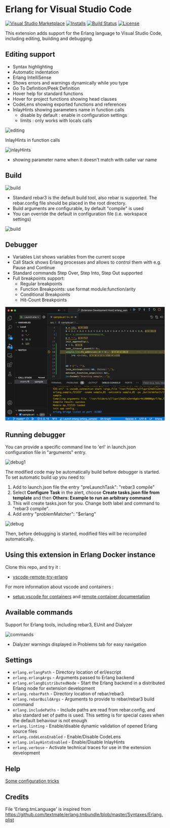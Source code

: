 # Erlang for Visual Studio Code

[![Visual Studio Marketplace](https://img.shields.io/visual-studio-marketplace/v/pgourlain.erlang?style=for-the-badge&label=VS%20Marketplace&logo=visual-studio-code)](https://marketplace.visualstudio.com/items?itemName=pgourlain.erlang)
[![Installs](https://img.shields.io/visual-studio-marketplace/i/pgourlain.erlang?style=for-the-badge)](https://marketplace.visualstudio.com/items?itemName=pgourlain.erlang)
[![Build Status](https://img.shields.io/github/actions/workflow/status/pgourlain/vscode_erlang/pr-verify.yml?branch=master&style=for-the-badge&logo=github)](https://github.com/pgourlain/vscode_erlang/actions?query=workflow:pr-verify)
[![License](https://img.shields.io/github/license/pgourlain/vscode_erlang?style=for-the-badge&logo=erlang)](https://github.com/pgourlain/vscode_erlang/blob/master/LICENSE)

This extension adds support for the Erlang language to Visual Studio Code, including editing, building and debugging.


## Editing support

- Syntax highlighting
- Automatic indentation
- Erlang IntelliSense
- Shows errors and warnings dynamically while you type
- Go To Definition/Peek Definition
- Hover help for standard functions
- Hover for project functions showing head clauses
- CodeLens showing exported functions and references
- InlayHints showing parameters name in function calls
  - disable by default : enable in configuration settings
  - limits : only works with locals calls

![editing](images/vscode-erlang-editing.gif)

InlayHints in function calls

![inlayHints](images/vscode-erlang-inlayhints.png)
- showing parameter name when it doesn't match with caller var name

## Build

![build](images/vscode-erlang-build.png)

- Standard rebar3 is the default build tool, also rebar is supported. The rebar.config file should be placed in the root directory.
- Build arguments are configurable, by default "compile" is used
- You can override the default in configuration file (i.e. workspace settings)

![build](images/vscode-erlang-build-args.png)

## Debugger

- Variables List shows variables from the current scope
- Call Stack shows Erlang processes and allows to control them with e.g. Pause and Continue
- Standard commands Step Over, Step Into, Step Out supported
- Full breakpoints support:
  - Regular breakpoints
  - Function Breakpoints: use format module:function/arity
  - Conditional Breakpoints
  - Hit-Count Breakpoints

![debug-inlinevalues](images/vscode-erlang-inlinevalues.png)

## Running debugger

You can provide a specific command line to 'erl' in launch.json configuration file in "arguments" entry.

![debug1](images/vscode-erlang-debug-args.png)

The modified code may be automatically build before debugger is started. To set automatic build up you need to:

1. Add to launch.json file the entry "preLaunchTask": "rebar3 compile"
1. Select **Configure Task** in the alert, choose **Create tasks.json file from template** and then **Others: Example to run an arbitrary command**
1. This will create tasks.json for you. Change both label and command to "rebar3 compile".
1. Add entry "problemMatcher": "$erlang"

![debug](images/vscode-erlang-build-task.png)

Then, before debugging is started, modified files will be recompiled automatically.

## Using this extension in Erlang Docker instance

Clone this repo, and try it :
- [vscode-remote-try-erlang](https://github.com/pgourlain/vscode-remote-try-erlang)

For more information about vscode and containers :
- [setup vscode for containers](https://code.visualstudio.com/docs/containers/overview) and [remote container documentation](https://code.visualstudio.com/docs/remote/containers)

## Available commands

Support for Erlang tools, including rebar3, EUnit and Dialyzer

![commands](images/vscode-erlang-commands.png)

- Dialyzer warnings displayed in Problems tab for easy navigation

## Settings

- `erlang.erlangPath` - Directory location of erl/escript
- `erlang.erlangArgs` - Arguments passed to Erlang backend
- `erlang.erlangDistributedNode` - Start the Erlang backend in a distributed Erlang node for extension development
- `erlang.rebarPath` - Directory location of rebar/rebar3
- `erlang.rebarBuildArgs` - Arguments to provide to rebar/rebar3 build command
- `erlang.includePaths` - Include paths are read from rebar.config, and also standard set of paths is used. This setting is for special cases when the default behaviour is not enough
- `erlang.linting` - Enable/disable dynamic validation of opened Erlang source files
- `erlang.codeLensEnabled` - Enable/Disable CodeLens
- `erlang.inlayHintsEnabled` - Enable/Disable InlayHints
- `erlang.verbose` - Activate technical traces for use in the extension development

## Help

[Some configuration tricks](./HELP.MD)

## Credits

File 'Erlang.tmLanguage' is inspired from <https://github.com/textmate/erlang.tmbundle/blob/master/Syntaxes/Erlang.plist>
